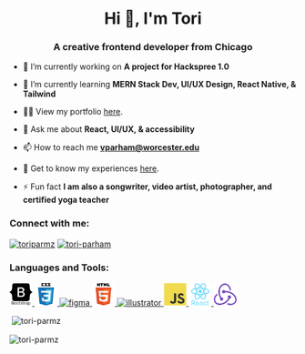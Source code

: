 <h1 align="center">Hi 👋, I'm Tori</h1>
<h3 align="center">A creative frontend developer from Chicago</h3>

- 🔭 I’m currently working on **A project for Hackspree 1.0**

- 🌱 I’m currently learning **MERN Stack Dev, UI/UX Design, React Native, & Tailwind**

- 👨‍💻 View my portfolio [here](https://sites.google.com/worcester.edu/tori-parham-design/home).

- 💬 Ask me about **React, UI/UX, & accessibility**

- 📫 How to reach me **vparham@worcester.edu**

- 📄 Get to know my experiences [here](https://drive.google.com/file/d/1sMeZrPWDPeeKDnuUqdCjm2Tnq6usSnIT/view?usp=sharing).

- ⚡ Fun fact **I am also a songwriter, video artist, photographer, and certified yoga teacher**

<h3 align="left">Connect with me:</h3>
<p align="left">
<a href="https://dev.to/toriparmz" target="blank"><img align="center" src="https://raw.githubusercontent.com/rahuldkjain/github-profile-readme-generator/master/src/images/icons/Social/devto.svg" alt="toriparmz" height="30" width="40" /></a>
<a href="https://linkedin.com/in/tori-parham" target="blank"><img align="center" src="https://raw.githubusercontent.com/rahuldkjain/github-profile-readme-generator/master/src/images/icons/Social/linked-in-alt.svg" alt="tori-parham" height="30" width="40" /></a>
</p>

<h3 align="left">Languages and Tools:</h3>
<p align="left"> <a href="https://getbootstrap.com" target="_blank" rel="noreferrer"> <img src="https://raw.githubusercontent.com/devicons/devicon/master/icons/bootstrap/bootstrap-plain-wordmark.svg" alt="bootstrap" width="40" height="40"/> </a> <a href="https://www.w3schools.com/css/" target="_blank" rel="noreferrer"> <img src="https://raw.githubusercontent.com/devicons/devicon/master/icons/css3/css3-original-wordmark.svg" alt="css3" width="40" height="40"/> </a> <a href="https://www.figma.com/" target="_blank" rel="noreferrer"> <img src="https://www.vectorlogo.zone/logos/figma/figma-icon.svg" alt="figma" width="40" height="40"/> </a> <a href="https://www.w3.org/html/" target="_blank" rel="noreferrer"> <img src="https://raw.githubusercontent.com/devicons/devicon/master/icons/html5/html5-original-wordmark.svg" alt="html5" width="40" height="40"/> </a> <a href="https://www.adobe.com/in/products/illustrator.html" target="_blank" rel="noreferrer"> <img src="https://www.vectorlogo.zone/logos/adobe_illustrator/adobe_illustrator-icon.svg" alt="illustrator" width="40" height="40"/> </a> <a href="https://developer.mozilla.org/en-US/docs/Web/JavaScript" target="_blank" rel="noreferrer"> <img src="https://raw.githubusercontent.com/devicons/devicon/master/icons/javascript/javascript-original.svg" alt="javascript" width="40" height="40"/> </a> <a href="https://reactjs.org/" target="_blank" rel="noreferrer"> <img src="https://raw.githubusercontent.com/devicons/devicon/master/icons/react/react-original-wordmark.svg" alt="react" width="40" height="40"/> </a> <a href="https://redux.js.org" target="_blank" rel="noreferrer"> <img src="https://raw.githubusercontent.com/devicons/devicon/master/icons/redux/redux-original.svg" alt="redux" width="40" height="40"/> </a> </p>

<p>&nbsp;<img align="center" src="https://github-readme-stats.vercel.app/api?username=tori-parmz&show_icons=true&locale=en" alt="tori-parmz" /></p>

<p><img align="center" src="https://github-readme-streak-stats.herokuapp.com/?user=tori-parmz&" alt="tori-parmz" /></p>
